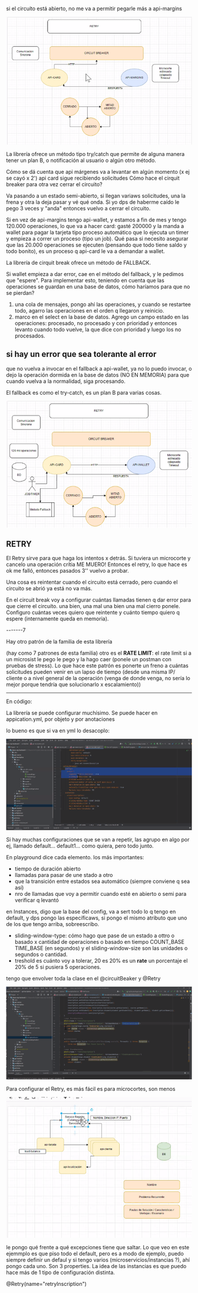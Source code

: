 si el circuíto está abierto, no me va a permitir pegarle más a api-margins

![](img/M2C10CbreakerEsquema.png)

La librería ofrece un método tipo try/catch que permite de alguna manera tener un plan B, o notificación al usuario o algún otro método.

Cómo se dá cuenta que api márgenes va a levantar en algún momento (x ej se cayó x 2')
api card sigue recibiendo solicitudes
Cómo hace el cirquit breaker para otra vez cerrar el circuito?

Va pasando a un estado semi-abierto, si llegan variaws solicitudes, una la frena y otra la deja pasar y vé qué onda. Si yo dps de haberme caído le pego 3 veces y "anda" entonces vuelvo a cerrar el circuito.

Si en vez de api-margins tengo api-wallet, y estamos a fin de mes y tengo 120.000 operaciones, lo que va a hacer card: gasté 200000 y la manda a wallet para pagar la tarjeta tipo proceso automático que lo ejecuta un timer y empieza a correr un proceso (tipo un job). Qué pasa si necesito asegurar que las 20.000 operaciones se ejecuten (pensando que todo tiene saldo y todo bonito), es un proceso q api-card le va a demandar a wallet.

La librería de cirquit break ofrece un método de FALLBACK.

Si wallet empieza a dar error, cae en el método del fallback, y le pedimos que "espere". Para implementar esto, teniendo en cuenta que las operaciones se guardan en una base de datos, cómo haríamos para que no se pierdan?
1) una cola de mensajes, pongo ahí las operaciones, y cuando se restartee todo, agarro las operaciones en el orden q llegaron y reinicio.
2) marco en el select en la base de datos. Agrego un campo estado en las operaciones: procesado, no procesado y con prioridad y entonces levanto cuando todo vuelve, la que dice con prioridad y luego los no procesados.

## si hay un error que sea tolerante al error

que no vuelva a invocar en el fallback a api-wallet, ya no lo puedo invocar, o dejo la operación dormida en la base de datos (NO EN MEMORIA) para que cuando vuelva a la normalidad, siga procesando. 

El fallback es como el try-catch, es un plan B para varias cosas.




![](img/M2C10fallback.png)


## RETRY

El Retry sirve para que haga los intentos x detrás. Si tuviera un microcorte y cancelo una operación crítia ME MUERO! Entonces el retry, lo que hace es ok me falló, entonces pasados 3'' vuelvo a probar.

Una cosa es reintentar cuando el circuito está cerrado, pero cuando el circuito se abrió ya está no va más.

En el circuit break voy a configurar cuántas llamadas tienen q dar error para que cierre el circuíto. una bien, una mal una bien una mal cierro ponele. Configuro cuántas veces quiero que reintente y cuánto tiempo quiero q espere (internamente queda en memoria).

-------7

Hay otro patrón de la familia de esta librería

(hay como 7 patrones de esta familia) otro es el **RATE LIMIT**:  el rate limit si a un microsist le pego le pego y la hago caer (ponele un postman con pruebas de stress). Lo que hace este patrón es ponerte un freno a cuántas solicitudes pueden venir en un lapso de tiempo (desde una misma IP/ cliente o a nivel general de la operación (venga de donde venga, no sería lo mejor porque tendría que solucionarlo x escalamiento))

-------


En código:

La librería se puede configurar muchísimo. Se puede hacer en appication.yml, por objeto y por anotaciones

lo bueno es que si va en yml lo desacoplo:

![](img/m2c10implementacion.png)

Si hay muchas configuraciones que se van a repetir, las agrupo en algo por ej, llamado default... default1... como quiera, pero todo junto.

En playground dice cada elemento. los más importantes:
-  tiempo de duración abierto
-  llamadas para pasar de une stado a otro
-  que la transición entre estados sea automático (siempre conviene q sea así)
-  nro de llamadas que voy a permitir cuando esté en abierto o semi para verificar q levantó


en Instances, digo que la base del config, va a sert todo lo q tengo en default, y dps pongo las específicaws, si pongo el mismo atributo que uno de los que tengo arriba, sobreescribo.
- sliding-window-type: cómo hago que pase de un estado a ottro o basado x cantidad de operaciones o basado en tiempo COUNT_BASE TIME_BASE (en segundos) y el sliding-window-size son las unidades o segundos o cantidad.
- treshold es cuánto voy a tolerar, 20 es 20% es un **rate** un porcentaje el 20% de 5 si pusiera 5 operaciones.

tengo que envolver toda la clase en el @circuitBeaker y @Retry

![](img/m2c10implementacionJava.png)

Para configurar el Retry, es más fácil es para microcortes, son menos 

![](img/clase2ServiceRegistry.png)

le pongo qué frente a qué excepciones tiene que saltar. Lo que veo en este ejemmplo es que piso todo el default, pero es a modo de ejemplo, puedo siempre definir un defaul y si tengo varios (microservicios/instancias ?), ahí pongo cada uno.
Son 3 properties. 
La idea de las instancias es que puedo hace más de 1 tipo de configuración distinta.

@Retry(name="retryInscription")
